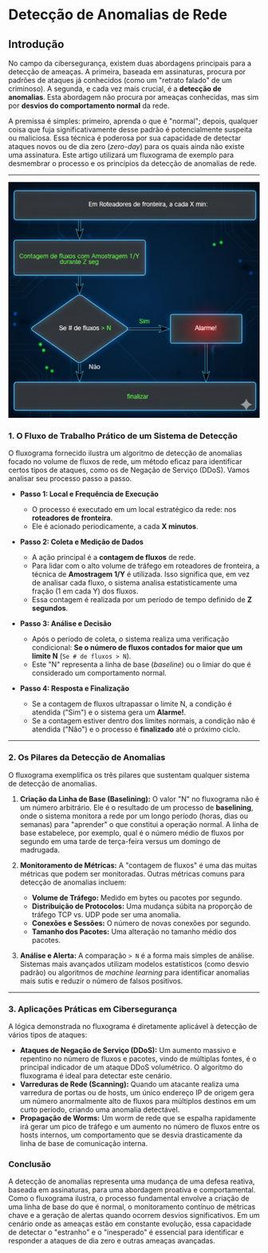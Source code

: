 # Detecção de Anomalias de Rede

## Introdução

No campo da cibersegurança, existem duas abordagens principais para a detecção de ameaças. A primeira, baseada em assinaturas, procura por padrões de ataques já conhecidos (como um "retrato falado" de um criminoso). A segunda, e cada vez mais crucial, é a **detecção de anomalias**. Esta abordagem não procura por ameaças conhecidas, mas sim por **desvios do comportamento normal** da rede.

A premissa é simples: primeiro, aprenda o que é "normal"; depois, qualquer coisa que fuja significativamente desse padrão é potencialmente suspeita ou maliciosa. Essa técnica é poderosa por sua capacidade de detectar ataques novos ou de dia zero (*zero-day*) para os quais ainda não existe uma assinatura. Este artigo utilizará um fluxograma de exemplo para desmembrar o processo e os princípios da detecção de anomalias de rede.

---

![Fluxo de detecção de anomalias de rede](./imgs/fluxo-rede.png)

### 1. O Fluxo de Trabalho Prático de um Sistema de Detecção

O fluxograma fornecido ilustra um algoritmo de detecção de anomalias focado no volume de fluxos de rede, um método eficaz para identificar certos tipos de ataques, como os de Negação de Serviço (DDoS). Vamos analisar seu processo passo a passo.

* **Passo 1: Local e Frequência de Execução**
    * O processo é executado em um local estratégico da rede: nos **roteadores de fronteira**.
    * Ele é acionado periodicamente, a cada **X minutos**.

* **Passo 2: Coleta e Medição de Dados**
    * A ação principal é a **contagem de fluxos** de rede.
    * Para lidar com o alto volume de tráfego em roteadores de fronteira, a técnica de **Amostragem 1/Y** é utilizada. Isso significa que, em vez de analisar cada fluxo, o sistema analisa estatisticamente uma fração (1 em cada Y) dos fluxos.
    * Essa contagem é realizada por um período de tempo definido de **Z segundos**.

* **Passo 3: Análise e Decisão**
    * Após o período de coleta, o sistema realiza uma verificação condicional: **Se o número de fluxos contados for maior que um limite N** (`Se # de fluxos > N`).
    * Este "N" representa a linha de base (*baseline*) ou o limiar do que é considerado um comportamento normal.

* **Passo 4: Resposta e Finalização**
    * Se a contagem de fluxos ultrapassar o limite N, a condição é atendida ("Sim") e o sistema gera um **Alarme!**.
    * Se a contagem estiver dentro dos limites normais, a condição não é atendida ("Não") e o processo é **finalizado** até o próximo ciclo.

---

### 2. Os Pilares da Detecção de Anomalias

O fluxograma exemplifica os três pilares que sustentam qualquer sistema de detecção de anomalias.

1.  **Criação da Linha de Base (Baselining):** O valor "N" no fluxograma não é um número arbitrário. Ele é o resultado de um processo de **baselining**, onde o sistema monitora a rede por um longo período (horas, dias ou semanas) para "aprender" o que constitui a operação normal. A linha de base estabelece, por exemplo, qual é o número médio de fluxos por segundo em uma tarde de terça-feira versus um domingo de madrugada.

2.  **Monitoramento de Métricas:** A "contagem de fluxos" é uma das muitas métricas que podem ser monitoradas. Outras métricas comuns para detecção de anomalias incluem:
    * **Volume de Tráfego:** Medido em bytes ou pacotes por segundo.
    * **Distribuição de Protocolos:** Uma mudança súbita na proporção de tráfego TCP vs. UDP pode ser uma anomalia.
    * **Conexões e Sessões:** O número de novas conexões por segundo.
    * **Tamanho dos Pacotes:** Uma alteração no tamanho médio dos pacotes.

3.  **Análise e Alerta:** A comparação `> N` é a forma mais simples de análise. Sistemas mais avançados utilizam modelos estatísticos (como desvio padrão) ou algoritmos de *machine learning* para identificar anomalias mais sutis e reduzir o número de falsos positivos.

---

### 3. Aplicações Práticas em Cibersegurança

A lógica demonstrada no fluxograma é diretamente aplicável à detecção de vários tipos de ataques:

* **Ataques de Negação de Serviço (DDoS):** Um aumento massivo e repentino no número de fluxos e pacotes, vindo de múltiplas fontes, é o principal indicador de um ataque DDoS volumétrico. O algoritmo do fluxograma é ideal para detectar este cenário.
* **Varreduras de Rede (Scanning):** Quando um atacante realiza uma varredura de portas ou de hosts, um único endereço IP de origem gera um número anormalmente alto de fluxos para múltiplos destinos em um curto período, criando uma anomalia detectável.
* **Propagação de Worms:** Um worm de rede que se espalha rapidamente irá gerar um pico de tráfego e um aumento no número de fluxos entre os hosts internos, um comportamento que se desvia drasticamente da linha de base de comunicação interna.

### Conclusão

A detecção de anomalias representa uma mudança de uma defesa reativa, baseada em assinaturas, para uma abordagem proativa e comportamental. Como o fluxograma ilustra, o processo fundamental envolve a criação de uma linha de base do que é normal, o monitoramento contínuo de métricas chave e a geração de alertas quando ocorrem desvios significativos. Em um cenário onde as ameaças estão em constante evolução, essa capacidade de detectar o "estranho" e o "inesperado" é essencial para identificar e responder a ataques de dia zero e outras ameaças avançadas.